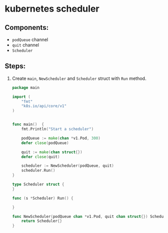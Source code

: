 # kubernetes scheduler

## Components:
- `podQueue` channel
- `quit` channel
- `Scheduler`

## Steps:

1. Create `main`, `NewScheduler` and `Scheduler` struct with `Run` method.
    ```go
    package main

    import (
        "fmt"
        "k8s.io/api/core/v1"
    )


    func main()  {
        fmt.Println("Start a scheduler")

        podQueue := make(chan *v1.Pod, 300)
        defer close(podQueue)

        quit := make(chan struct{})
        defer close(quit)

        scheduler := NewScheduler(podQueue, quit)
        scheduler.Run()
    }

    type Scheduler struct {
    }

    func (s *Scheduler) Run() {

    }

    func NewScheduler(podQueue chan *v1.Pod, quit chan struct{}) Scheduler {
        return Scheduler{}
    }
    ```
